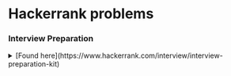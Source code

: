 # Hackerrank problems
### Interview Preparation
<details>
  <summary>
  [Found here](https://www.hackerrank.com/interview/interview-preparation-kit)
  </summary>
  <h4> Arrays </h4>
  <ul>
    <li><a href="https://www.hackerrank.com/challenges/2d-array/">2D array</a> (hourglassSum())</li>
    <li><a href="https://www.hackerrank.com/challenges/ctci-array-left-rotation/">Rotate Left</a> (rotLeft())</li>
  </ul>
  #### Dictionaries and Hashmaps
  #### Tips and Guidelines
  #### Sorting
  #### String Manipulation
  #### Greedy Algorithms
  #### Search
  #### Dynamic Programming
  #### Stacks and Queues
  #### Graphs
  #### Trees
  #### Linked Lists
  #### Recursion and Backtracking
  #### Miscellaneous
</details>
